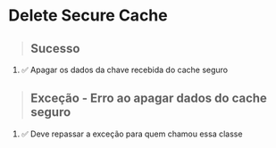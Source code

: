 # Delete Secure Cache

> ## Sucesso

1. ✅ Apagar os dados da chave recebida do cache seguro

> ## Exceção - Erro ao apagar dados do cache seguro

1. ✅ Deve repassar a exceção para quem chamou essa classe
